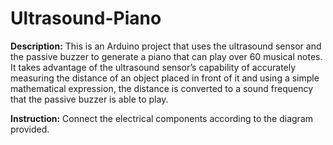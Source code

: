 # Ultrasound-Piano
**Description:** 
This is an Arduino project that uses the ultrasound sensor and the passive buzzer to generate a piano that can play over 60 musical notes. It takes advantage of the ultrasound sensor’s capability of accurately measuring the distance of an object placed in front of it and using a simple mathematical expression, the distance is converted to a sound frequency that the passive buzzer is able to play.

**Instruction:** Connect the electrical components according to the diagram provided.
